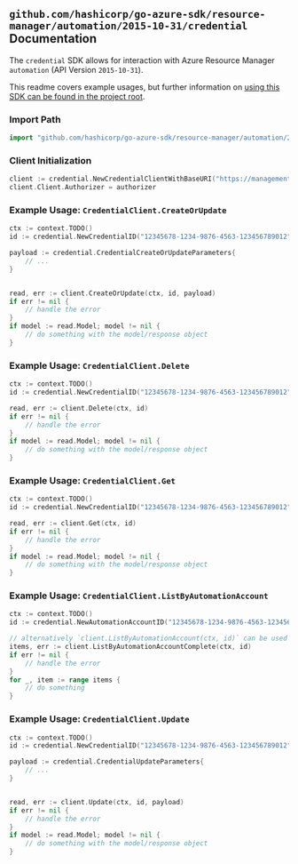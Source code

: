 
## `github.com/hashicorp/go-azure-sdk/resource-manager/automation/2015-10-31/credential` Documentation

The `credential` SDK allows for interaction with Azure Resource Manager `automation` (API Version `2015-10-31`).

This readme covers example usages, but further information on [using this SDK can be found in the project root](https://github.com/hashicorp/go-azure-sdk/tree/main/docs).

### Import Path

```go
import "github.com/hashicorp/go-azure-sdk/resource-manager/automation/2015-10-31/credential"
```


### Client Initialization

```go
client := credential.NewCredentialClientWithBaseURI("https://management.azure.com")
client.Client.Authorizer = authorizer
```


### Example Usage: `CredentialClient.CreateOrUpdate`

```go
ctx := context.TODO()
id := credential.NewCredentialID("12345678-1234-9876-4563-123456789012", "example-resource-group", "automationAccountValue", "credentialValue")

payload := credential.CredentialCreateOrUpdateParameters{
	// ...
}


read, err := client.CreateOrUpdate(ctx, id, payload)
if err != nil {
	// handle the error
}
if model := read.Model; model != nil {
	// do something with the model/response object
}
```


### Example Usage: `CredentialClient.Delete`

```go
ctx := context.TODO()
id := credential.NewCredentialID("12345678-1234-9876-4563-123456789012", "example-resource-group", "automationAccountValue", "credentialValue")

read, err := client.Delete(ctx, id)
if err != nil {
	// handle the error
}
if model := read.Model; model != nil {
	// do something with the model/response object
}
```


### Example Usage: `CredentialClient.Get`

```go
ctx := context.TODO()
id := credential.NewCredentialID("12345678-1234-9876-4563-123456789012", "example-resource-group", "automationAccountValue", "credentialValue")

read, err := client.Get(ctx, id)
if err != nil {
	// handle the error
}
if model := read.Model; model != nil {
	// do something with the model/response object
}
```


### Example Usage: `CredentialClient.ListByAutomationAccount`

```go
ctx := context.TODO()
id := credential.NewAutomationAccountID("12345678-1234-9876-4563-123456789012", "example-resource-group", "automationAccountValue")

// alternatively `client.ListByAutomationAccount(ctx, id)` can be used to do batched pagination
items, err := client.ListByAutomationAccountComplete(ctx, id)
if err != nil {
	// handle the error
}
for _, item := range items {
	// do something
}
```


### Example Usage: `CredentialClient.Update`

```go
ctx := context.TODO()
id := credential.NewCredentialID("12345678-1234-9876-4563-123456789012", "example-resource-group", "automationAccountValue", "credentialValue")

payload := credential.CredentialUpdateParameters{
	// ...
}


read, err := client.Update(ctx, id, payload)
if err != nil {
	// handle the error
}
if model := read.Model; model != nil {
	// do something with the model/response object
}
```
